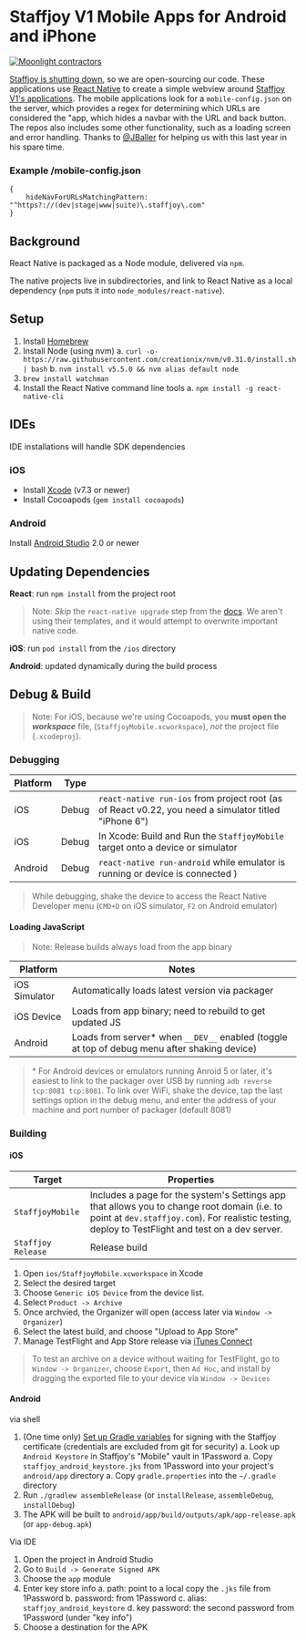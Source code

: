 # Staffjoy V1 Mobile Apps for Android and iPhone

[![Moonlight contractors](https://www.moonlightwork.com/shields/react-native.svg)](https://www.moonlightwork.com/?referredByUserID=1&referralProgram=maintainer&referrerName=Staffjoy)

[Staffjoy is shutting down](https://blog.staffjoy.com/staffjoy-is-shutting-down-39f7b5d66ef6#.ldsdqb1kp), so we are open-sourcing our code. These applications use [React Native](https://facebook.github.io/react-native/) to create a simple webview around [Staffjoy V1's applications](https://github.com/staffjoy/suite). The mobile applications look for a `mobile-config.json` on the server, which provides a regex for determining which URLs are considered the "app, which hides a navbar with the URL and back button. The repos also includes some other functionality, such as a loading screen and error handling. Thanks to [@JBaller](https://github.com/jballer) for helping us with this last year in his spare time. 

### Example /mobile-config.json

```
{
    hideNavForURLsMatchingPattern: "^https?://(dev|stage|www|suite)\.staffjoy\.com"
}
```


## Background

React Native is packaged as a Node module, delivered via `npm`.

The native projects live in subdirectories, and link to React Native as a local dependency (`npm` puts it into `node_modules/react-native`).

## Setup

1. Install [Homebrew](http://brew.sh/)
1. Install Node (using nvm)
    a. `curl -o- https://raw.githubusercontent.com/creationix/nvm/v0.31.0/install.sh | bash`
    b. `nvm install v5.5.0 && nvm alias default node`
1. `brew install watchman`
1. Install the React Native command line tools
	a. `npm install -g react-native-cli`

## IDEs

IDE installations will handle SDK dependencies

### iOS
- Install [Xcode](https://itunes.apple.com/us/app/xcode/id497799835?mt=12) (v7.3 or newer)
- Install Cocoapods (`gem install cocoapods`)

### Android
Install [Android Studio](developer.android.com/sdk) 2.0 or newer

## Updating Dependencies

**React**: run `npm install` from the project root

> Note: *Skip* the `react-native upgrade` step from the [docs](https://facebook.github.io/react-native/docs/upgrading.html#content). We aren't using their templates, and it would attempt to overwrite important native code.

**iOS**: run `pod install` from the `/ios` directory

**Android**: updated dynamically during the build process


## Debug & Build

> Note: For iOS, because we're using Cocoapods, you **must open the *workspace*** file, (`StaffjoyMobile.xcworkspace`), *not* the project file (`.xcodeproj`).

### Debugging

| Platform | Type |   |
|----------|------|---|
| iOS | Debug | `react-native run-ios` from project root (as of React v0.22, you need a simulator titled "iPhone 6") |
| iOS | Debug | In Xcode: Build and Run the `StaffjoyMobile` target onto a device or simulator |
| Android | Debug | `react-native run-android` while emulator is running or device is connected )

>  While debugging, shake the device to access the React Native Developer menu (`CMD+D` on iOS simulator, `F2` on Android emulator)

#### Loading JavaScript

> Note: Release builds always load from the app binary

| Platform | Notes |
|----------|-------|
| iOS Simulator | Automatically loads latest version via packager |
| iOS Device | Loads from app binary; need to rebuild to get updated JS |
| Android | Loads from server* when `__DEV__` enabled (toggle at top of debug menu after shaking device) |

> \* For Android devices or emulators running Anroid 5 or later, it's easiest to link to the packager over USB by running `adb reverse tcp:8081 tcp:8081`. To link over WiFi, shake the device, tap the last settings option in the debug menu, and enter the address of your machine and port number of packager (default 8081)

### Building

#### iOS

| Target | Properties |
|--------|------------|
| `StaffjoyMobile` | Includes a page for the system's Settings app that allows you to change root domain (i.e. to point at `dev.staffjoy.com`). For realistic testing, deploy to TestFlight and test on a dev server. |
| `Staffjoy Release` | Release build |

1. Open `ios/StaffjoyMobile.xcworkspace` in Xcode
1. Select the desired target
1. Choose `Generic iOS Device` from the device list.
1. Select `Product -> Archive`
1. Once archvied, the Organizer will open (access later via `Window -> Organizer`)
1. Select the latest build, and choose "Upload to App Store"
1. Manage TestFlight and App Store release via [iTunes Connect](https://itunesconnect.apple.com)

> To test an archive on a device without waiting for TestFlight, go to `Window -> Organizer`, choose `Export`, then `Ad Hoc`, and install by dragging the exported file to your device via `Window -> Devices`


#### Android

via shell

1. (One time only) [Set up Gradle variables](https://facebook.github.io/react-native/docs/signed-apk-android.html#setting-up-gradle-variables) for signing with the Staffjoy certificate (credentials are excluded from git for security)
	a. Look up `Android Keystore` in Staffjoy's "Mobile" vault in 1Password
	a. Copy `staffjoy_android_keystore.jks` from 1Password into your project's `android/app` directory
	a. Copy `gradle.properties` into the `~/.gradle` directory
2. Run `./gradlew assembleRelease` (or `installRelease`, `assembleDebug`, `installDebug`)
3. The APK will be built to `android/app/build/outputs/apk/app-release.apk` (or `app-debug.apk`)

Via IDE

1. Open the project in Android Studio
2. Go to `Build -> Generate Signed APK`
3. Choose the `app` module
4. Enter key store info
	a. path: point to a local copy the `.jks` file from 1Password
	b. password: from 1Password
	c. alias: `staffjoy_android_keystore`
	d. key password: the second password from 1Password (under "key info")
5. Choose a destination for the APK
